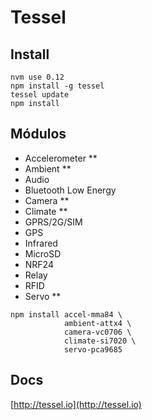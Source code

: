 # Tessel

## Install

```shell
nvm use 0.12
npm install -g tessel
tessel update
npm install
```

## Módulos

* Accelerometer **
* Ambient **
* Audio
* Bluetooth Low Energy
* Camera **
* Climate **
* GPRS/2G/SIM
* GPS
* Infrared
* MicroSD
* NRF24
* Relay
* RFID
* Servo **

```shell
npm install accel-mma84 \
            ambient-attx4 \
            camera-vc0706 \
            climate-si7020 \
            servo-pca9685
```

## Docs

[http://tessel.io](http://tessel.io)
